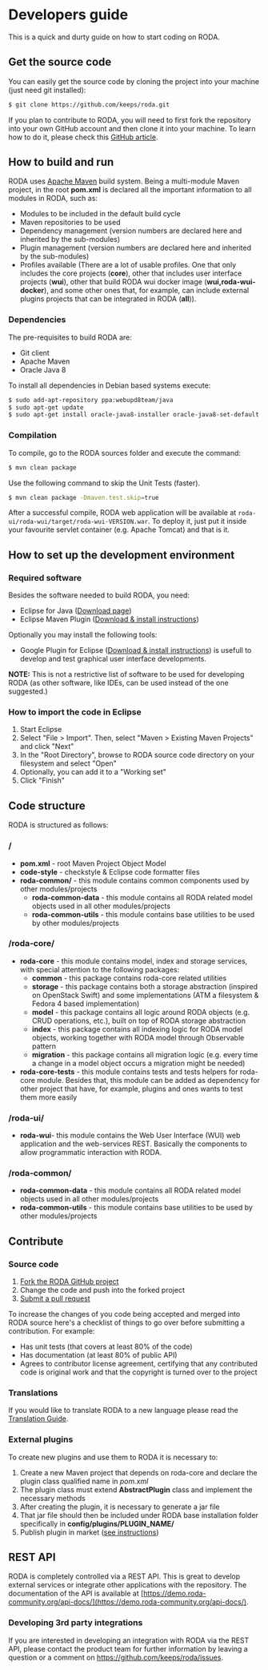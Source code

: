 # Developers guide

This is a quick and durty guide on how to start coding on RODA.

## Get the source code

You can easily get the source code by cloning the project into your machine (just need git installed):

```bash
$ git clone https://github.com/keeps/roda.git
```

If you plan to contribute to RODA, you will need to first fork the repository into your own GitHub account and then clone it into your machine. To learn how to do it, please check this [GitHub article](https://help.github.com/articles/fork-a-repo).


<!-- WARNING: changing this title will break links -->
## How to build and run

RODA uses [Apache Maven](http://maven.apache.org/) build system. Being a multi-module Maven project, in the root **pom.xml** is declared all the important information to all modules in RODA, such as:

* Modules to be included in the default build cycle
* Maven repositories to be used
* Dependency management (version numbers are declared here and inherited by the sub-modules)
* Plugin management (version numbers are declared here and inherited by the sub-modules)
* Profiles available (There are a lot of usable profiles. One that only includes the core projects (**core**), other that includes user interface projects (**wui**), other that build RODA wui docker image (**wui,roda-wui-docker**), and some other ones that, for example, can include external plugins projects that can be integrated in RODA (**all**)).

### Dependencies

The pre-requisites to build RODA are:

* Git client
* Apache Maven
* Oracle Java 8

To install all dependencies in Debian based systems execute:

```bash
$ sudo add-apt-repository ppa:webupd8team/java
$ sudo apt-get update
$ sudo apt-get install oracle-java8-installer oracle-java8-set-default git maven ant
```

### Compilation

To compile, go to the RODA sources folder and execute the command:

```bash
$ mvn clean package
```

Use the following command to skip the Unit Tests (faster).

```bash
$ mvn clean package -Dmaven.test.skip=true
```


After a successful compile, RODA web application will be available at `roda-ui/roda-wui/target/roda-wui-VERSION.war`. To deploy it, just put it inside your favourite servlet container (e.g. Apache Tomcat) and that is it.

## How to set up the development environment

### Required software

Besides the software needed to build RODA, you need:

* Eclipse for Java ([Download page](http://www.eclipse.org/downloads/))
* Eclipse Maven Plugin ([Download & install instructions](http://www.eclipse.org/m2e/))

Optionally you may install the following tools:

* Google Plugin for Eclipse ([Download & install instructions](https://developers.google.com/eclipse/docs/getting_started)) is usefull to develop and test graphical user interface developments.

**NOTE:** This is not a restrictive list of software to be used for developing RODA (as other software, like IDEs, can be used instead of the one suggested.)

### How to import the code in Eclipse

1. Start Eclipse
2. Select "File > Import". Then, select "Maven > Existing Maven Projects" and click "Next"
3. In the "Root Directory", browse to RODA source code directory on your filesystem and select "Open"
4. Optionally, you can add it to a "Working set"
5. Click "Finish"


## Code structure

RODA is structured as follows:

### /

* **pom.xml** - root Maven Project Object Model
* **code-style** - checkstyle & Eclipse code formatter files
* **roda-common/** - this module contains common components used by other modules/projects
  * **roda-common-data** - this module contains all RODA related model objects used in all other modules/projects
  * **roda-common-utils** - this module contains base utilities to be used by other modules/projects

### /roda-core/

  * **roda-core** - this module contains model, index and storage services, with special attention to the following packages:
    * **common** - this package contains roda-core related utilities
    * **storage** - this package contains both a storage abstraction (inspired on OpenStack Swift) and some implementations (ATM a filesystem & Fedora 4 based implementation)
    * **model** - this package contains all logic around RODA objects (e.g. CRUD operations, etc.), built on top of RODA storage abstraction
    * **index** - this package contains all indexing logic for RODA model objects, working together with RODA model through Observable pattern
    * **migration** - this package contains all migration logic (e.g. every time a change in a model object occurs a migration might be needed)
  * **roda-core-tests** - this module contains tests and tests helpers for roda-core module. Besides that, this module can be added as dependency for other project that have, for example, plugins and ones wants to test them more easily

### /roda-ui/

* **roda-wui**- this module contains the Web User Interface (WUI) web application and the web-services REST. Basically the components to allow programmatic interaction with RODA.

### /roda-common/

* **roda-common-data** - this module contains all RODA related model objects used in all other modules/projects
* **roda-common-utils** - this module contains base utilities to be used by other modules/projects


## Contribute

### Source code

1. [Fork the RODA GitHub project](https://help.github.com/articles/fork-a-repo)
2. Change the code and push into the forked project
3. [Submit a pull request](https://help.github.com/articles/using-pull-requests)

To increase the changes of you code being accepted and merged into RODA source here's a checklist of things to go over before submitting a contribution. For example:

* Has unit tests (that covers at least 80% of the code)
* Has documentation (at least 80% of public API)
* Agrees to contributor license agreement, certifying that any contributed code is original work and that the copyright is turned over to the project

### Translations

If you would like to translate RODA to a new language please read the [Translation Guide](Translation_Guide.md).

### External plugins

To create new plugins and use them to RODA it is necessary to:

1. Create a new Maven project that depends on roda-core and declare the plugin class qualified name in _pom.xml_
2. The plugin class must extend **AbstractPlugin** class and implement the necessary methods
3. After creating the plugin, it is necessary to generate a jar file
4. That jar file should then be included under RODA base installation folder specifically in **config/plugins/PLUGIN_NAME/**
5. Publish plugin in market ([see instructions](./Publishing_plugins.md))

## REST API

RODA is completely controlled via a REST API. This is great to develop external services or integrate other applications  with the repository. The documentation of the API is available at [https://demo.roda-community.org/api-docs/](https://demo.roda-community.org/api-docs/).

### Developing 3rd party integrations

If you are interested in developing an integration with RODA via the REST API, please contact the product team for further information by leaving a question or a comment on https://github.com/keeps/roda/issues.

